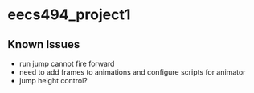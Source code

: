 # eecs494_project1

## Known Issues

- run jump cannot fire forward
- need to add frames to animations and configure scripts for animator
- jump height control?
